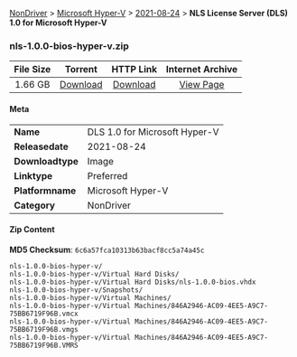 
[NonDriver](/README.md)  >  [Microsoft Hyper-V](/index/NonDriver/Microsoft_Hyper-V.md)  >  [2021-08-24](/index/NonDriver/Microsoft_Hyper-V/2021-08-24.md)  >  **NLS License Server (DLS) 1.0 for Microsoft Hyper-V**


### nls-1.0.0-bios-hyper-v.zip

| **File Size** | **Torrent**  | **HTTP Link** | **Internet Archive** |
|:-------------:|:------------:|:-------------:|:--------------------:|
| 1.66 GB |  [Download](https://archive.org/download/nvgpu_nls-1.0.0-bios-hyper-v.zip/nvgpu_nls-1.0.0-bios-hyper-v.zip_archive.torrent)       | [Download](https://archive.org/compress/nvgpu_nls-1.0.0-bios-hyper-v.zip) | [View Page](https://archive.org/details/nvgpu_nls-1.0.0-bios-hyper-v.zip)       |

#### Meta

<table>
<tr><td><strong>Name</strong></td><td>DLS 1.0 for Microsoft Hyper-V</td></tr>
<tr><td><strong>Releasedate</strong></td><td>2021-08-24</td></tr>
<tr><td><strong>Downloadtype</strong></td><td>Image</td></tr>
<tr><td><strong>Linktype</strong></td><td>Preferred</td></tr>
<tr><td><strong>Platformname</strong></td><td>Microsoft Hyper-V</td></tr>
<tr><td><strong>Category</strong></td><td>NonDriver</td></tr>
</table>

#### Zip Content

**MD5 Checksum**: `6c6a57fca10313b63bacf8cc5a74a45c`

```text
nls-1.0.0-bios-hyper-v/
nls-1.0.0-bios-hyper-v/Virtual Hard Disks/
nls-1.0.0-bios-hyper-v/Virtual Hard Disks/nls-1.0.0-bios.vhdx
nls-1.0.0-bios-hyper-v/Snapshots/
nls-1.0.0-bios-hyper-v/Virtual Machines/
nls-1.0.0-bios-hyper-v/Virtual Machines/846A2946-AC09-4EE5-A9C7-75BB6719F96B.vmcx
nls-1.0.0-bios-hyper-v/Virtual Machines/846A2946-AC09-4EE5-A9C7-75BB6719F96B.vmgs
nls-1.0.0-bios-hyper-v/Virtual Machines/846A2946-AC09-4EE5-A9C7-75BB6719F96B.VMRS
```